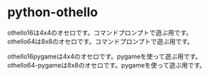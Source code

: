 # python-othello  
  
othello16は4x4のオセロです。コマンドプロンプトで遊ぶ用です。  
othello64は8x8のオセロです。コマンドプロンプトで遊ぶ用です。  
  
othello16pygameは4x4のオセロです。pygameを使って遊ぶ用です。  
othello64-pygameは8x8のオセロです。pygameを使って遊ぶ用です。
